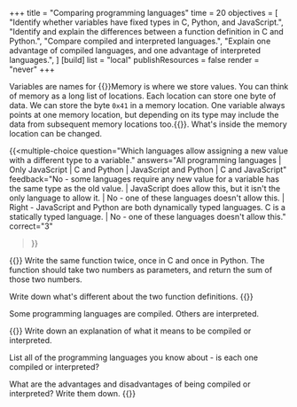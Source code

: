 +++
title = "Comparing programming languages"
time = 20
objectives = [
  "Identify whether variables have fixed types in C, Python, and JavaScript.",
  "Identify and explain the differences between a function definition in C and Python.",
  "Compare compiled and interpreted languages.",
  "Explain one advantage of compiled languages, and one advantage of interpreted languages.",
]
[build]
  list = "local"
  publishResources = false
  render = "never"
+++

Variables are names for {{<tooltip text="memory locations" title="Memory location">}}Memory is where we store values. You can think of memory as a long list of locations. Each location can store one byte of data. We can store the byte `0x41` in a memory location. One variable always points at one memory location, but depending on its type may include the data from subsequent memory locations too.{{</tooltip>}}. What's inside the memory location can be changed.

{{<multiple-choice
question="Which languages allow assigning a new value with a different type to a variable."
answers="All programming languages | Only JavaScript | C and Python | JavaScript and Python | C and JavaScript"
feedback="No - some languages require any new value for a variable has the same type as the old value. | JavaScript does allow this, but it isn't the only language to allow it. | No - one of these languages doesn't allow this. | Right - JavaScript and Python are both dynamically typed languages. C is a statically typed language. | No - one of these languages doesn't allow this."
correct="3"
>}}

{{<note type="Exercise">}}
Write the same function twice, once in C and once in Python. The function should take two numbers as parameters, and return the sum of those two numbers.

Write down what's different about the two function definitions.
{{</note>}}

Some programming languages are compiled. Others are interpreted.

{{<note type="Exercise">}}
Write down an explanation of what it means to be compiled or interpreted.

List all of the programming languages you know about - is each one compiled or interpreted?

What are the advantages and disadvantages of being compiled or interpreted? Write them down.
{{</note>}}
